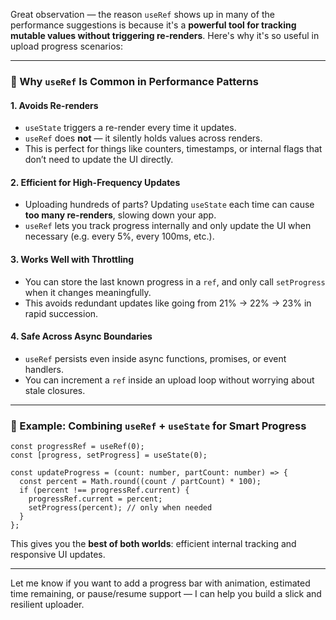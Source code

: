Great observation — the reason `useRef` shows up in many of the performance suggestions is because it's a **powerful tool for tracking mutable values without triggering re-renders**. Here's why it's so useful in upload progress scenarios:

---

### 🧠 Why `useRef` Is Common in Performance Patterns

#### 1. **Avoids Re-renders**
- `useState` triggers a re-render every time it updates.
- `useRef` does **not** — it silently holds values across renders.
- This is perfect for things like counters, timestamps, or internal flags that don’t need to update the UI directly.

#### 2. **Efficient for High-Frequency Updates**
- Uploading hundreds of parts? Updating `useState` each time can cause **too many re-renders**, slowing down your app.
- `useRef` lets you track progress internally and only update the UI when necessary (e.g. every 5%, every 100ms, etc.).

#### 3. **Works Well with Throttling**
- You can store the last known progress in a `ref`, and only call `setProgress` when it changes meaningfully.
- This avoids redundant updates like going from 21% → 22% → 23% in rapid succession.

#### 4. **Safe Across Async Boundaries**
- `useRef` persists even inside async functions, promises, or event handlers.
- You can increment a `ref` inside an upload loop without worrying about stale closures.

---

### 🔧 Example: Combining `useRef` + `useState` for Smart Progress

```tsx
const progressRef = useRef(0);
const [progress, setProgress] = useState(0);

const updateProgress = (count: number, partCount: number) => {
  const percent = Math.round((count / partCount) * 100);
  if (percent !== progressRef.current) {
    progressRef.current = percent;
    setProgress(percent); // only when needed
  }
};
```

This gives you the **best of both worlds**: efficient internal tracking and responsive UI updates.

---

Let me know if you want to add a progress bar with animation, estimated time remaining, or pause/resume support — I can help you build a slick and resilient uploader.